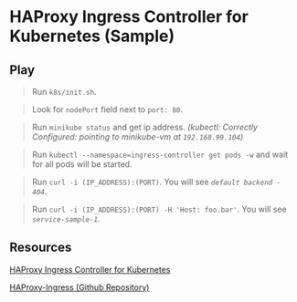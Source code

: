 # HAProxy Ingress Controller for Kubernetes (Sample)

## Play
> Run `k8s/init.sh`.

> Look for `nodePort` field next to `port: 80`.

> Run `minikube status` and get ip address. *(kubectl: Correctly Configured: pointing to minikube-vm at `192.168.99.104`)*

> Run `kubectl --namespace=ingress-controller get pods -w` and wait for all pods will be started.

> Run `curl -i (IP_ADDRESS):(PORT)`. You will see  *`default backend - 404`*.

> Run `curl -i (IP_ADDRESS):(PORT) -H 'Host: foo.bar'`. You will see *`service-sample-1`*.

## Resources
[HAProxy Ingress Controller for Kubernetes](https://www.haproxy.com/blog/haproxy_ingress_controller_for_kubernetes/)

[HAProxy-Ingress (Github Repository)](https://github.com/jcmoraisjr/haproxy-ingress)